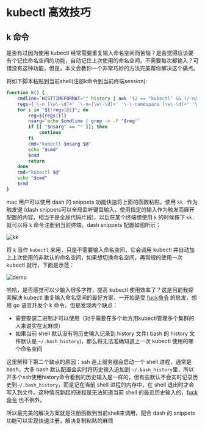 # kubectl 高效技巧

## k 命令

是否有过因为使用 kubectl 经常需要重复输入命名空间而苦恼？是否觉得应该要有个记住命名空间的功能，自动记住上次使用的命名空间，不需要每次都输入？可惜没有这种功能，但是，本文会教你一个非常巧妙的方法完美帮你解决这个痛点。

将如下脚本粘贴到当前shell\(注册k命令到当前终端session\):

```bash
function k() {
    cmdline=`HISTTIMEFORMAT="" history | awk '$2 == "kubectl" && (/-n/ || /--namespace/) {for(i=2;i<=NF;i++)printf("%s ",$i);print ""}' | tail -n 1`
    regs=('\-n [\w\-\d]+' '\-n=[\w\-\d]+' '\-\-namespace [\w\-\d]+' '\-\-namespace=[\w\-\d]+')
    for i in "${!regs[@]}"; do
        reg=${regs[i]}
        nsarg=`echo $cmdline | grep -o -P "$reg"`
        if [[ "$nsarg" == "" ]]; then
            continue
        fi
        cmd="kubectl $nsarg $@"
        echo "$cmd"
        $cmd
        return
    done
    cmd="kubectl $@"
    echo "$cmd"
    $cmd
}
```

mac 用户可以使用 dash 的 snippets 功能快速将上面的函数粘贴，使用 `kk.` 作为触发键 \(dash snippets可以全局监听键盘输入，使用指定的输入作为触发而展开配置的内容，相当于是全局代码片段\)，以后在某个终端想使用 `k` 的时候按下 `kk.` 就可以将 `k` 命令注册到当前终端，dash snippets 配置如图所示：

![kk](https://imroc.io/assets/blog/dash_kk.png)

将 `k` 当作 `kubectl` 来用，只是不需要输入命名空间，它会调用 kubectl 并自动加上上次使用的非默认的命名空间，如果想切换命名空间，再常规的使用一次 kubectl 就行，下面是示范：

![demo](https://imroc.io/assets/blog/k.gif)

哈哈，是否感觉可以少输入很多字符，提高 kubectl 使用效率了？这是目前我探索解决 kubectl 重复输入命名空间的最好方案，一开始是受 [fuck命令](https://github.com/nvbn/thefuck) 的启发，想用 go 语言开发个 k 命令，但是发现两个缺点：

* 需要安装二进制才可以使用（对于需要在多个地方用kubectl管理多个集群的人来说实在太麻烦）
* 如果当前 shell 默认没有将历史输入记录到 history 文件\( bash 的 history 文件默认是 `~/.bash_history`\)，那么将无法准确知道上一次 kubectl 使用的哪个命名空间

这里解释下第二个缺点的原因：ssh 连上服务器会启动一个 shell 进程，通常是 bash，大多 bash 默认配置会实时将历史输入追加到 `~/.bash_history`里，所以开多个ssh使用history命令看到的历史输入是一样的，但有些默认不会实时记录历史到`~/.bash_history`，而是记在当前 shell 进程的内存中，在 shell 退出时才会写入到文件。这种情况新起的进程是无法知道当前 shell 的最近历史输入的，[fuck命令](https://github.com/nvbn/thefuck) 也不例外。

所以最完美的解决方案就是注册函数到当前shell来调用，配合 dash 的 snippets 功能可以实现快速注册，解决复制粘贴的麻烦

